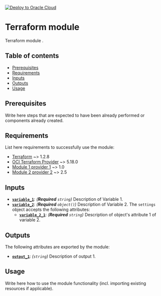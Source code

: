 [![Deploy to Oracle Cloud](https://oci-resourcemanager-plugin.plugins.oci.oraclecloud.com/latest/deploy-to-oracle-cloud.svg)](https://cloud.oracle.com/resourcemanager/stacks/create?zipUrl=https://github.com/avaloqcloud/<REPOSITORY>/archive/refs/heads/main.zip)

# Terraform <terraform-module-name> module

Terraform module <short description>.

## Table of contents

* [Prerequisites](#prerequisites)
* [Requirements](#requirements)
* [Inputs](#inputs)
* [Outputs](#outputs)
* [Usage](#usage)

## Prerequisites

Write here steps that are expected to have been already performed or components already created.

## Requirements

List here requirements to successfully use the module:

* [Terraform](https://developer.hashicorp.com/terraform/downloads) ~> 1.2.8
* [OCI Terraform Provider](https://registry.terraform.io/providers/oracle/oci/5.18.0/docs) ~> 5.18.0
* [Module 1 provider 1](https://developer.hashicorp.com/provider_1/module_1) ~> 1.0
* [Module 2 provider 2](https://developer.hashicorp.com/provider_2/module_2) ~> 2.5

## Inputs

- [**`variable_1`**](#var-variable_1): *(**Required** `string`)*<a name="var-variable_1"></a>
   Description of Variable 1.
- [**`variable_2`**](#var-variable_2): *(**Required** `object()`)*<a name="var-variable_2"></a>
   Description of Variable 2.
   The `settings` object accepts the following attributes:
   - [**`variable_2_1`**](#var-variable_2-attr-variable_2_1): *(**Required** `string`)*<a name="var-variable_2-attr-variable_2_1"></a>
     Description of object's attribute 1 of variable 2.

## Outputs

The following attributes are exported by the module:

- [**`output_1`**](#output-output_1): *(`string`)*<a name="output-output_1"></a>
  Description of output 1.

## Usage

Write here how to use the module functionality (incl. importing existing resources if applicable).
